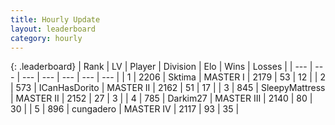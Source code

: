 ```yaml
---
title: Hourly Update
layout: leaderboard
category: hourly
---
```


{: .leaderboard}
| Rank | LV | Player | Division | Elo | Wins | Losses |
| --- | --- | --- | --- | --- | --- | --- |
| <span data-change="0">1</span> | 2206 | <span title="ID: 353063">Sktima</span> | MASTER I | <span data-change="1">2179</span> | <span data-change="2">53</span> | <span data-change="1">12</span> |
| <span data-change="0">2</span> | 573 | <span title="ID: 415713">ICanHasDorito</span> | MASTER II | <span data-change="0">2162</span> | <span data-change="1">51</span> | <span data-change="1">17</span> |
| <span data-change="0">3</span> | 845 | <span title="ID: 153129">SleepyMattress</span> | MASTER II | <span data-change="0">2152</span> | <span data-change="0">27</span> | <span data-change="0">3</span> |
| <span data-change="0">4</span> | 785 | <span title="ID: 694036">Darkim27</span> | MASTER III | <span data-change="0">2140</span> | <span data-change="0">80</span> | <span data-change="0">30</span> |
| <span data-change="0">5</span> | 896 | <span title="ID: 54134">cungadero</span> | MASTER IV | <span data-change="0">2117</span> | <span data-change="0">93</span> | <span data-change="0">35</span> |